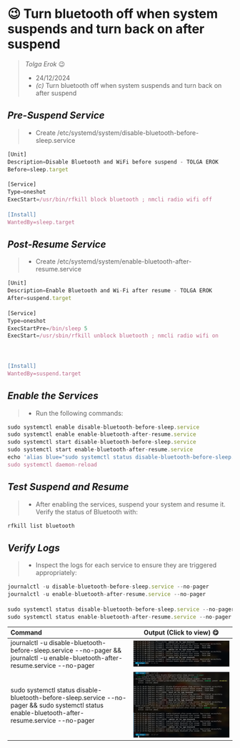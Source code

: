 #  :wink: Turn bluetooth off when system suspends and turn back on after suspend

> *Tolga Erok* :wink:
>
> - 24/12/2024
> - *(c)* Turn bluetooth off when system suspends and turn back on after suspend

## ***Pre-Suspend Service***

> - Create /etc/systemd/system/disable-bluetooth-before-sleep.service

``` js
[Unit]
Description=Disable Bluetooth and WiFi before suspend - TOLGA EROK
Before=sleep.target

[Service]
Type=oneshot
ExecStart=/usr/bin/rfkill block bluetooth ; nmcli radio wifi off

[Install]
WantedBy=sleep.target
```

## *Post-Resume Service*

> - Create /etc/systemd/system/enable-bluetooth-after-resume.service

``` js
[Unit]
Description=Enable Bluetooth and Wi-Fi after resume - TOLGA EROK
After=suspend.target

[Service]
Type=oneshot
ExecStartPre=/bin/sleep 5
ExecStart=/usr/sbin/rfkill unblock bluetooth ; nmcli radio wifi on



[Install]
WantedBy=suspend.target
```

## *Enable the Services*

> - Run the following commands:

``` js
sudo systemctl enable disable-bluetooth-before-sleep.service
sudo systemctl enable enable-bluetooth-after-resume.service
sudo systemctl start disable-bluetooth-before-sleep.service
sudo systemctl start enable-bluetooth-after-resume.service
echo 'alias blue="sudo systemctl status disable-bluetooth-before-sleep.service --no-pager || true && echo && sudo systemctl status enable-bluetooth-after-resume.service --no-pager || true"' >> ~/.bashrc
sudo systemctl daemon-reload
``` 

## *Test Suspend and Resume*

> - After enabling the services, suspend your system and resume it. Verify the status of Bluetooth with:

``` js
rfkill list bluetooth
```

## *Verify Logs*

> - Inspect the logs for each service to ensure they are triggered appropriately:

``` js
journalctl -u disable-bluetooth-before-sleep.service --no-pager
journalctl -u enable-bluetooth-after-resume.service --no-pager

sudo systemctl status disable-bluetooth-before-sleep.service --no-pager
sudo systemctl status enable-bluetooth-after-resume.service --no-pager
```

| Command | Output (Click to view) :yum: |
| :------ | ----------- |
| journalctl -u disable-bluetooth-before-sleep.service --no-pager &&  journalctl -u enable-bluetooth-after-resume.service --no-pager  | ![screen-shot](image.png) |
| sudo systemctl status disable-bluetooth-before-sleep.service --no-pager && sudo systemctl status enable-bluetooth-after-resume.service --no-pager  | ![screen-shot](image-1.png) |

